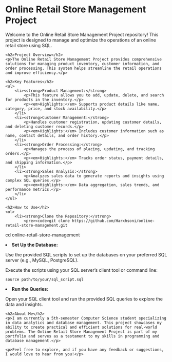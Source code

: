 <!DOCTYPE html>
<html lang="en">
<head>
    <meta charset="UTF-8">
    <meta name="viewport" content="width=device-width, initial-scale=1.0">
    <title>Online Retail Store Management Project</title>
</head>
<body>
    <h1>Online Retail Store Management Project</h1>
    <p>Welcome to the Online Retail Store Management Project repository! This project is designed to manage and optimize the operations of an online retail store using SQL.</p>

    <h2>Project Overview</h2>
    <p>The Online Retail Store Management Project provides comprehensive solutions for managing product inventory, customer information, and order processing. This system helps streamline the retail operations and improve efficiency.</p>

    <h2>Key Features</h2>
    <ul>
        <li><strong>Product Management:</strong>
            <p>This feature allows you to add, update, delete, and search for products in the inventory.</p>
            <p><em>Highlights:</em> Supports product details like name, category, price, and stock availability.</p>
        </li>
        <li><strong>Customer Management:</strong>
            <p>Handles customer registration, updating customer details, and deleting customer records.</p>
            <p><em>Highlights:</em> Includes customer information such as name, contact details, and order history.</p>
        </li>
        <li><strong>Order Processing:</strong>
            <p>Manages the process of placing, updating, and tracking orders.</p>
            <p><em>Highlights:</em> Tracks order status, payment details, and shipping information.</p>
        </li>
        <li><strong>Sales Analysis:</strong>
            <p>Analyzes sales data to generate reports and insights using complex SQL queries.</p>
            <p><em>Highlights:</em> Data aggregation, sales trends, and performance metrics.</p>
        </li>
    </ul>

    <h2>How to Use</h2>
    <ol>
        <li><strong>Clone the Repository:</strong>
            <pre><code>git clone https://github.com/Harxhsoni/online-retail-store-management.git
cd online-retail-store-management</code></pre>
        </li>
        <li><strong>Set Up the Database:</strong>
            <p>Use the provided SQL scripts to set up the databases on your preferred SQL server (e.g., MySQL, PostgreSQL).</p>
            <p>Execute the scripts using your SQL server’s client tool or command line:</p>
            <pre><code>source path/to/your/sql_script.sql</code></pre>
        </li>
        <li><strong>Run the Queries:</strong>
            <p>Open your SQL client tool and run the provided SQL queries to explore the data and insights.</p>
        </li>
    </ol>

    <h2>About Me</h2>
    <p>I am currently a 5th-semester Computer Science student specializing in data analytics and database management. This project showcases my ability to create practical and efficient solutions for real-world problems. The Online Retail Store Management Project is part of my portfolio and serves as a testament to my skills in programming and database management.</p>

    <p>Feel free to explore, and if you have any feedback or suggestions, I would love to hear from you!</p>
</body>
</html>
